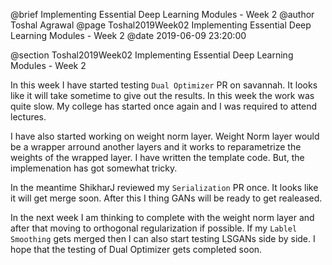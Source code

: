 @brief Implementing Essential Deep Learning Modules - Week 2
@author Toshal Agrawal
@page Toshal2019Week02 Implementing Essential Deep Learning Modules - Week 2
@date 2019-06-09 23:20:00

@section Toshal2019Week02 Implementing Essential Deep Learning Modules - Week 2

In this week I have started testing `Dual Optimizer` PR on savannah. It looks like it will take sometime to give out the results.
In this week the work was quite slow. My college has started once again and I was required to attend lectures.

I have also started working on weight norm layer. Weight Norm layer would be a wrapper arround another layers and it works to
reparametrize the weights of the wrapped layer. I have written the template code. But, the implemenation has got somewhat tricky.

In the meantime  ShikharJ reviewed my `Serialization` PR once. It looks like it will get merge soon. After this I thing GANs will be ready to get realeased.

In the next week I am thinking to complete with the weight norm layer and after that moving to orthogonal regularization if possible. If my `Lablel Smoothing` gets merged then I can also start testing LSGANs side by side. I hope that the testing of Dual Optimizer gets completed soon.
